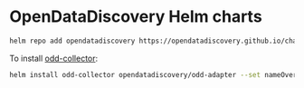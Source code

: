 # OpenDataDiscovery Helm charts

``` bash 
helm repo add opendatadiscovery https://opendatadiscovery.github.io/charts/
```

To install [odd-collector](https://github.com/opendatadiscovery/odd-collector):
``` bash
helm install odd-collector opendatadiscovery/odd-adapter --set nameOverride=odd-collector --set image.repository=ghcr.io/opendatadiscovery/odd-collector
```
